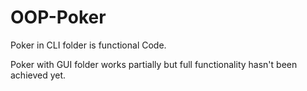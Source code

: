 # OOP-Poker

Poker in CLI folder is functional Code.

Poker with GUI folder works partially but full functionality hasn't been achieved yet.



